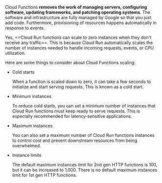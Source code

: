 
Cloud Functions **removes the work of managing servers, configuring software, updating frameworks, and patching operating systems**. The software and infrastructure are fully managed by Google so that you just add code. Furthermore, provisioning of resources happens automatically in response to events.


Yes, ==Cloud Run functions can scale to zero instances when they don't receive any traffic==. This is because Cloud Run automatically scales the number of instances needed to handle incoming requests, events, or CPU utilization. 

Here are some things to consider about Cloud Functions scaling: 

- Cold starts
    
    When a function is scaled down to zero, it can take a few seconds to initialize and start serving requests. This is known as a cold start. 
    
- Minimum instances
    
    To reduce cold starts, you can set a minimum number of instances that Cloud Run functions must keep ready to serve requests. This is especially recommended for latency-sensitive applications. 
    
- Maximum instances
    
    You can also set a maximum number of Cloud Run functions instances to control cost and prevent downstream resources from being overwhelmed. 
    
- Instance limits
    
    The default maximum instances limit for 2nd gen HTTP functions is 100, but it can be increased to 1,000. There is no default maximum instances limit for 1st gen HTTP functions.